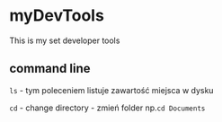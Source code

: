 # myDevTools
This is my set developer tools

## command line 
`ls` - tym poleceniem listuje zawartość miejsca w dysku

`cd` - change directory - zmień folder np.`cd Documents`

